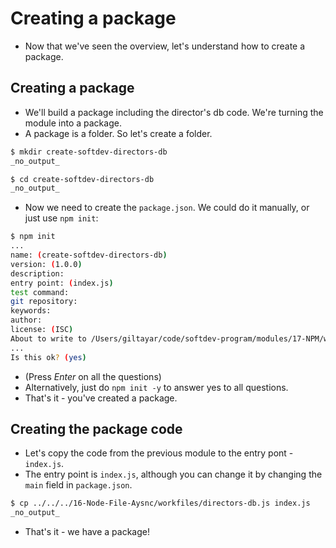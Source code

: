 # Creating a package

* Now that we've seen the overview, let's understand how to create a package.

## Creating a package

* We'll build a package including the director's db code. We're turning the module into a package.
* A package is a folder. So let's create a folder.

```sh
$ mkdir create-softdev-directors-db
_no_output_

$ cd create-softdev-directors-db
_no_output_

```

* Now we need to create the `package.json`. We could do it manually, or just use `npm init`:

```sh
$ npm init
...
name: (create-softdev-directors-db)
version: (1.0.0)
description:
entry point: (index.js)
test command:
git repository:
keywords:
author:
license: (ISC)
About to write to /Users/giltayar/code/softdev-program/modules/17-NPM/workfiles/create-softdev-directors-db/package.json:
...
Is this ok? (yes)
```

* (Press _Enter_ on all the questions)
* Alternatively, just do `npm init -y` to answer yes to all questions.
* That's it - you've created a package.

## Creating the package code

* Let's copy the code from the previous module to the entry pont - `index.js`.
* The entry point is `index.js`, although you can change it by changing the `main` field in `package.json`.

```sh
$ cp ../../../16-Node-File-Aysnc/workfiles/directors-db.js index.js
_no_output_
```

* That's it - we have a package!
